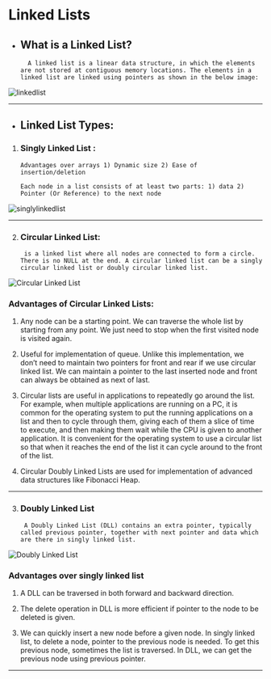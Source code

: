 # Linked Lists

* ## **What is a Linked List?**


        A linked list is a linear data structure, in which the elements are not stored at contiguous memory locations. The elements in a linked list are linked using pointers as shown in the below image:

![linkedlist](https://media.geeksforgeeks.org/wp-content/cdn-uploads/20200922124319/Singly-Linked-List1.png)
****

* ## **Linked List Types:**

1.  ### Singly Linked List :

        Advantages over arrays 1) Dynamic size 2) Ease of insertion/deletion

        Each node in a list consists of at least two parts: 1) data 2) Pointer (Or Reference) to the next node

![singlylinkedlist](https://miro.medium.com/max/953/1*iiEWrP2IznA6HbmuIdK0lQ.png) 

****
2. ###  Circular Linked List:

        is a linked list where all nodes are connected to form a circle. There is no NULL at the end. A circular linked list can be a singly circular linked list or doubly circular linked list.

![Circular Linked List](https://static.javatpoint.com/corebasic/programs/images/java-program-to-createa-and-display-a-circular-linked-list.png)

### Advantages of Circular Linked Lists:

 1) Any node can be a starting point. We can traverse the whole list by starting from any point. We just need to stop when the first visited node is visited again.

2) Useful for implementation of queue. Unlike this implementation, we don’t need to maintain two pointers for front and rear if we use circular linked list. We can maintain a pointer to the last inserted node and front can always be obtained as next of last.

3) Circular lists are useful in applications to repeatedly go around the list. For example, when multiple applications are running on a PC, it is common for the operating system to put the running applications on a list and then to cycle through them, giving each of them a slice of time to execute, and then making them wait while the CPU is given to another application. It is convenient for the operating system to use a circular list so that when it reaches the end of the list it can cycle around to the front of the list.

4) Circular Doubly Linked Lists are used for implementation of advanced data structures like Fibonacci Heap.
****

3. ### Doubly Linked List

        A Doubly Linked List (DLL) contains an extra pointer, typically called previous pointer, together with next pointer and data which are there in singly linked list.

![Doubly Linked List](https://media.geeksforgeeks.org/wp-content/cdn-uploads/gq/2014/03/DLL1.png)

### Advantages over singly linked list

 1) A DLL can be traversed in both forward and backward direction.
 
 2) The delete operation in DLL is more efficient if pointer to the node to be deleted is given.

 3) We can quickly insert a new node before a given node. In singly linked list, to delete a node, pointer to the previous node is needed. To get this previous node, sometimes the list is traversed. In DLL, we can get the previous node using previous pointer.

 ****

